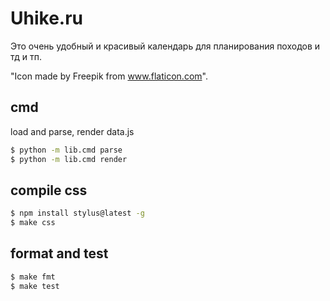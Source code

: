 # Uhike.ru

Это очень удобный и красивый календарь для планирования походов и тд и тп.

"Icon made by Freepik from www.flaticon.com".

## cmd 

load and parse, render data.js 

```bash
$ python -m lib.cmd parse
$ python -m lib.cmd render
```

## compile css 

```bash
$ npm install stylus@latest -g
$ make css
```

## format and test

```bash
$ make fmt
$ make test
```
